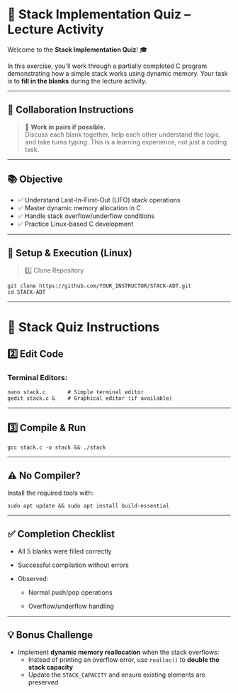 # 🧠 Stack Implementation Quiz – Lecture Activity

Welcome to the **Stack Implementation Quiz**! 🎓  

In this exercise, you'll work through a partially completed C program demonstrating how a simple stack works using dynamic memory. Your task is to **fill in the blanks** during the lecture activity.

---

## 👥 Collaboration Instructions  
> 🔔 **Work in pairs if possible.**  
> Discuss each blank together, help each other understand the logic, and take turns typing. This is a learning experience, not just a coding task.  

---

## 📚 Objective  
- ✅ Understand Last-In-First-Out (LIFO) stack operations  
- ✅ Master dynamic memory allocation in C  
- ✅ Handle stack overflow/underflow conditions  
- ✅ Practice Linux-based C development  

---

## 🔧 Setup & Execution (Linux)
>1️⃣ Clone Repository
```
git clone https://github.com/YOUR_INSTRUCTOR/STACK-ADT.git
cd STACK-ADT
```

---

# 🧪 Stack Quiz Instructions

## 2️⃣ Edit Code

### Terminal Editors:

```
nano stack.c       # Simple terminal editor  
gedit stack.c &    # Graphical editor (if available)
```

----

## 3️⃣ Compile & Run
```
gcc stack.c -o stack && ./stack
```

----

## ⚠️ No Compiler?
Install the required tools with:
```
sudo apt update && sudo apt install build-essential
```
----

## ✅ Completion Checklist
- All 5 blanks were filled correctly

- Successful compilation without errors
  
 - Observed:

   - Normal push/pop operations

   - Overflow/underflow handling

---

## 💡 Bonus Challenge

- Implement **dynamic memory reallocation** when the stack overflows:
  - Instead of printing an overflow error, use `realloc()` to **double the stack capacity**
  - Update the `STACK_CAPACITY` and ensure existing elements are preserved

